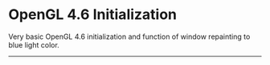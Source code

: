 # OpenGL 4.6 Initialization

Very basic OpenGL 4.6 initialization and function of window repainting to blue light color.

---
